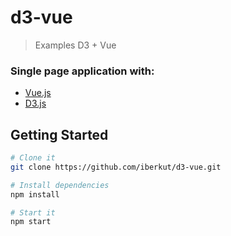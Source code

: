 # d3-vue
> Examples D3 + Vue

### Single page application with:
- [Vue.js](https://vuejs.org/)
- [D3.js](https://d3js.org/)

## Getting Started
```sh
# Clone it
git clone https://github.com/iberkut/d3-vue.git

# Install dependencies
npm install

# Start it
npm start
```
